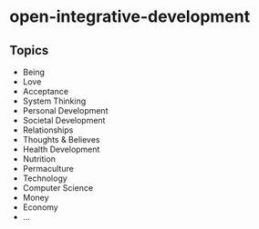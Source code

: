 open-integrative-development
============================

## Topics

* Being
* Love
* Acceptance
* System Thinking
* Personal Development
* Societal Development
* Relationships
* Thoughts & Believes
* Health Development
* Nutrition
* Permaculture
* Technology
* Computer Science
* Money
* Economy
* ...
